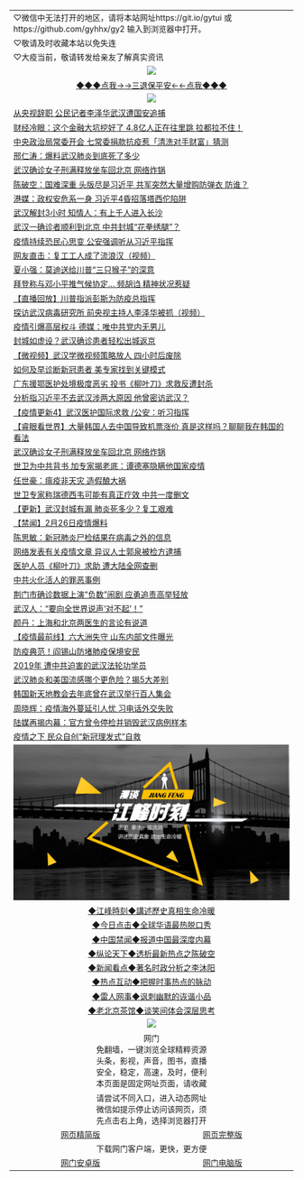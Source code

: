  <table>
<tr>
<td colspan="2" align=left>
♡微信中无法打开的地区，请将本站网址https://git.io/gytui 或 https://github.com/gyhhx/gy2 输入到浏览器中打开。 
 </td>
</tr>
 <tr>
 <td colspan="2" align=left>
♡敬请及时收藏本站以免失连
  <tr>
<td colspan="2" align=left>
♡大疫当前，敬请转发给亲友了解真实资讯
 </td>
</tr>

</td>
 </tr>
  <tr>
    <td colspan="2" align=center><img src="https://github.com/gyhhx/image-upload/blob/master/3t%20(1).jpg"></td>
 </tr>
 <tr><td colspan="2" align="center"><a href="https://xball.casa/oo.aspx?name=ogQuit&key=eqxowaguscvmxdgc&from=gy">◆◆◆点我→→三退保平安←←点我◆◆◆</a></td></tr>
  <tr>
    <td colspan="2" align=center><img src="https://cdn.jsdelivr.net/gh/gyoupiodf/im1/%E7%BD%91%E9%97%A8%E6%96%B0%E9%97%BB1.jpg"></td>
 </tr>
<tr><td colspan="2" align="left"><a href="https://xball.casa/oo.aspx?name=c1136111&key=eqxowaguscvmxdgc&from=gy">从央视辞职 公民记者李泽华武汉遭国安追捕</a></td></tr>
<tr><td colspan="2" align="left"><a href="https://xball.casa/oo.aspx?name=c1136158&key=eqxowaguscvmxdgc&from=gy">财经冷眼：这个金融大坑挖好了 4.8亿人正在往里跳 拉都拉不住！</a></td></tr>
<tr><td colspan="2" align="left"><a href="https://xball.casa/oo.aspx?name=c1136200&key=eqxowaguscvmxdgc&from=gy">中央政治局常委开会 七常委捐款抗疫惹「清洗对手财富」猜测</a></td></tr>
<tr><td colspan="2" align="left"><a href="https://xball.casa/oo.aspx?name=c1136141&key=eqxowaguscvmxdgc&from=gy">邢仁涛：爆料武汉肺炎到底死了多少</a></td></tr>
<tr><td colspan="2" align="left"><a href="https://xball.casa/oo.aspx?name=c1136127&key=eqxowaguscvmxdgc&from=gy">武汉确诊女子刑满释放坐车回北京 网络炸锅</a></td></tr>
<tr><td colspan="2" align="left"><a href="https://xball.casa/oo.aspx?name=c1136157&key=eqxowaguscvmxdgc&from=gy">陈破空：国难深重 头版尽是习近平 共军突然大量增购防弹衣 防谁？</a></td></tr>
<tr><td colspan="2" align="left"><a href="https://xball.casa/oo.aspx?name=c1136234&key=eqxowaguscvmxdgc&from=gy">港媒：政权安危系一身 习近平4昏招落塔西佗陷阱</a></td></tr>
<tr><td colspan="2" align="left"><a href="https://xball.casa/oo.aspx?name=c1136229&key=eqxowaguscvmxdgc&from=gy">武汉解封3小时 知情人：有上千人进入长沙</a></td></tr>
<tr><td colspan="2" align="left"><a href="https://xball.casa/oo.aspx?name=c1136232&key=eqxowaguscvmxdgc&from=gy">武汉一确诊者顺利到北京 中共封城“花拳绣腿”？</a></td></tr>
<tr><td colspan="2" align="left"><a href="https://xball.casa/oo.aspx?name=c1136207&key=eqxowaguscvmxdgc&from=gy">疫情持续恐民心思变 公安强调听从习近平指挥</a></td></tr>
<tr><td colspan="2" align="left"><a href="https://xball.casa/oo.aspx?name=c1136130&key=eqxowaguscvmxdgc&from=gy">网友直击：复工工人成了流浪汉（视频）</a></td></tr>
<tr><td colspan="2" align="left"><a href="https://xball.casa/oo.aspx?name=c1136208&key=eqxowaguscvmxdgc&from=gy">夏小强：莫迪送给川普“三只猴子”的深意</a></td></tr>
<tr><td colspan="2" align="left"><a href="https://xball.casa/oo.aspx?name=c1136120&key=eqxowaguscvmxdgc&from=gy">拜登称与邓小平推气候协定… 频胡诌 精神状况惹疑</a></td></tr>
<tr><td colspan="2" align="left"><a href="https://xball.casa/oo.aspx?name=c1136206&key=eqxowaguscvmxdgc&from=gy">【直播回放】川普指派彭斯为防疫总指挥</a></td></tr>
<tr><td colspan="2" align="left"><a href="https://xball.casa/oo.aspx?name=c1136150&key=eqxowaguscvmxdgc&from=gy">探访武汉病毒研究所 前央视主持人李泽华被抓（视频）</a></td></tr>
<tr><td colspan="2" align="left"><a href="https://xball.casa/oo.aspx?name=c1136252&key=eqxowaguscvmxdgc&from=gy">疫情引爆高层权斗 德媒：唯中共党内无男儿</a></td></tr>
<tr><td colspan="2" align="left"><a href="https://xball.casa/oo.aspx?name=c1136131&key=eqxowaguscvmxdgc&from=gy">封城如虚设？武汉确诊患者轻松出城返京</a></td></tr>
<tr><td colspan="2" align="left"><a href="https://xball.casa/oo.aspx?name=c1136209&key=eqxowaguscvmxdgc&from=gy">【微视频】武汉学微视频策略放人 四小时后废除</a></td></tr>
<tr><td colspan="2" align="left"><a href="https://xball.casa/oo.aspx?name=c1136228&key=eqxowaguscvmxdgc&from=gy">如何及早诊断新冠患者 美专家找到关键模式</a></td></tr>
<tr><td colspan="2" align="left"><a href="https://xball.casa/oo.aspx?name=c1136129&key=eqxowaguscvmxdgc&from=gy">广东援鄂医护处境极度恶劣 投书《柳叶刀》求救反遭封杀</a></td></tr>
<tr><td colspan="2" align="left"><a href="https://xball.casa/oo.aspx?name=c1136255&key=eqxowaguscvmxdgc&from=gy">分析指习近平不去武汉涉两大原因 他曾密访武汉？</a></td></tr>
<tr><td colspan="2" align="left"><a href="https://xball.casa/oo.aspx?name=c1135350&key=eqxowaguscvmxdgc&from=gy">【疫情更新4】武汉医护国际求救 /公安：听习指挥</a></td></tr>
<tr><td colspan="2" align="left"><a href="https://xball.casa/oo.aspx?name=c1136213&key=eqxowaguscvmxdgc&from=gy">【睿眼看世界】大量韩国人去中国导致机票涨价 真是这样吗？聊聊我在韩国的看法</a></td></tr>
<tr><td colspan="2" align="left"><a href="https://xball.casa/oo.aspx?name=c1136276&key=eqxowaguscvmxdgc&from=gy">武汉确诊女子刑满释放坐车回北京 网络炸锅</a></td></tr>
<tr><td colspan="2" align="left"><a href="https://xball.casa/oo.aspx?name=c1136221&key=eqxowaguscvmxdgc&from=gy">世卫为中共背书 加专家揭老底：谭德塞隐瞒他国家疫情</a></td></tr>
<tr><td colspan="2" align="left"><a href="https://xball.casa/oo.aspx?name=c1136212&key=eqxowaguscvmxdgc&from=gy">任世豪：瘟疫非天灾 造假酿大祸</a></td></tr>
<tr><td colspan="2" align="left"><a href="https://xball.casa/oo.aspx?name=c1136251&key=eqxowaguscvmxdgc&from=gy">世卫专家称瑞德西韦可能有真正疗效 中共一度删文</a></td></tr>
<tr><td colspan="2" align="left"><a href="https://xball.casa/oo.aspx?name=c1135325&key=eqxowaguscvmxdgc&from=gy">【更新】武汉封城有漏 肺炎死多少？复工艰难</a></td></tr>
<tr><td colspan="2" align="left"><a href="https://xball.casa/oo.aspx?name=c1136233&key=eqxowaguscvmxdgc&from=gy">【禁闻】2月26日疫情爆料</a></td></tr>
<tr><td colspan="2" align="left"><a href="https://xball.casa/oo.aspx?name=c1136148&key=eqxowaguscvmxdgc&from=gy">陈思敏：新冠肺炎尸检结果在病毒之外的信息</a></td></tr>
<tr><td colspan="2" align="left"><a href="https://xball.casa/oo.aspx?name=c1136191&key=eqxowaguscvmxdgc&from=gy">网络发表有关疫情文章 异议人士郭泉被检方逮捕</a></td></tr>
<tr><td colspan="2" align="left"><a href="https://xball.casa/oo.aspx?name=c1136231&key=eqxowaguscvmxdgc&from=gy">医护人员《柳叶刀》求助 遭大陆全网查删</a></td></tr>
<tr><td colspan="2" align="left"><a href="https://xball.casa/oo.aspx?name=c1136237&key=eqxowaguscvmxdgc&from=gy">中共火化活人的罪恶事例</a></td></tr>
<tr><td colspan="2" align="left"><a href="https://xball.casa/oo.aspx?name=c1136132&key=eqxowaguscvmxdgc&from=gy">荆门市确诊数据上演“负数”闹剧 应勇追责高举轻放</a></td></tr>
<tr><td colspan="2" align="left"><a href="https://xball.casa/oo.aspx?name=c1136194&key=eqxowaguscvmxdgc&from=gy">武汉人：“要向全世界说声‘对不起’！”</a></td></tr>
<tr><td colspan="2" align="left"><a href="https://xball.casa/oo.aspx?name=c1136155&key=eqxowaguscvmxdgc&from=gy">颜丹：上海和北京两医生的言论有说道</a></td></tr>
<tr><td colspan="2" align="left"><a href="https://xball.casa/oo.aspx?name=c1136249&key=eqxowaguscvmxdgc&from=gy">【疫情最前线】六大洲失守 山东内部文件曝光</a></td></tr>
<tr><td colspan="2" align="left"><a href="https://xball.casa/oo.aspx?name=c1136238&key=eqxowaguscvmxdgc&from=gy">防疫典范！阎锡山防堵肺疫保境安民</a></td></tr>
<tr><td colspan="2" align="left"><a href="https://xball.casa/oo.aspx?name=c1136102&key=eqxowaguscvmxdgc&from=gy">2019年 遭中共迫害的武汉法轮功学员</a></td></tr>
<tr><td colspan="2" align="left"><a href="https://xball.casa/oo.aspx?name=c1136227&key=eqxowaguscvmxdgc&from=gy">武汉肺炎和美国流感哪个更危险？揭5大差别</a></td></tr>
<tr><td colspan="2" align="left"><a href="https://xball.casa/oo.aspx?name=c1136202&key=eqxowaguscvmxdgc&from=gy">韩国新天地教会去年底曾在武汉举行百人集会</a></td></tr>
<tr><td colspan="2" align="left"><a href="https://xball.casa/oo.aspx?name=c1136182&key=eqxowaguscvmxdgc&from=gy">周晓辉：疫情海外蔓延引人忧 习电话外交失败</a></td></tr>
<tr><td colspan="2" align="left"><a href="https://xball.casa/oo.aspx?name=c1136253&key=eqxowaguscvmxdgc&from=gy">陆媒再揭内幕：官方曾令停检并销毁武汉病例样本</a></td></tr>
<tr><td colspan="2" align="left"><a href="https://xball.casa/oo.aspx?name=c1136147&key=eqxowaguscvmxdgc&from=gy">疫情之下 民众自创“新冠理发式”自救</a></td></tr>
 
 <tr>
   <td colspan="2" align=center><img src="https://github.com/gyoupiodf/im1/blob/master/jf-1.jpg"></td>
  </tr>
   <tr>
   <td colspan="2" align=center> 
<a href="https://xball.casa/oo.aspx?name=c922850&key=eqxowaguscvmxdgc&from=gy&tag=9877">◆江峰時刻◆講述歷史真相生命冷暖</a><br/>
    </td>
  </tr>
   <tr>
   <td colspan="2" align=center> 
<a href="https://xball.casa/oo.aspx?name=c816850&key=eqxowaguscvmxdgc&from=gy&tag=9877">◆今日点击◆全球华语最热脱口秀</a><br/>
    </td>
  </tr>
  <tr>
  <td colspan="2" align=center>
<a href="https://xball.casa/oo.aspx?name=c816860&key=eqxowaguscvmxdgc&from=gy&tag=99733110">◆中国禁闻◆报道中国最深度内幕</a><br/>
   </tr>
  <tr>
     <td colspan="2" align=center>
<a href="https://xball.casa/oo.aspx?name=c816855&key=eqxowaguscvmxdgc&from=gy&tag=997110">◆纵论天下◆透析最新热点之陈破空</a><br/>
   </tr>
   <tr>
      <td colspan="2" align=center>
<a href="https://xball.casa/oo.aspx?name=c838308&key=eqxowaguscvmxdgc&from=gy&tag=9973110">◆新闻看点◆著名时政分析之李沐阳</a><br/>
   </tr>
   <tr>
     <td colspan="2" align=center>
<a href="https://xball.casa/oo.aspx?name=c816852&key=eqxowaguscvmxdgc&from=gy&tag=9733110">◆热点互动◆把握时事热点的脉动</a><br/>
   </tr>
   <tr>
      <td colspan="2" align=center>
<a href="https://xball.casa/oo.aspx?name=c816694&key=eqxowaguscvmxdgc&from=gy&tag=93310">◆雷人网事◆讽刺幽默的诙谐小品</a><br/>
   </tr>
   <tr>
    <td colspan="2" align=center>
<a href="https://xball.casa/oo.aspx?name=c816650&key=eqxowaguscvmxdgc&from=gy&tag=9973110">◆老北京茶馆◆谈笑间体会深层思考</a><br/>
   </tr>
 <tr>
    <td colspan="2" align="center"><img src="https://gitlab.com/ogate2/up/raw/master/_/oGate65.jpg"/></td>
  </tr>
  <tr>
    <td colspan="2" align="center">网门<br/>免翻墙，一键浏览全球精粹资源<br/>头条，影视，声音，图书，直播<br/>安全，稳定，高速，及时，便利<br/>本页面是固定网址页面，请收藏</td>
  <tr>
  <tr>
    <td colspan="2" align="center">请尝试不同入口，进入动态网址<br/>微信如提示停止访问该网页，须<br/>先点击右上角，选择浏览器打开</td>
  <tr>  
  <tr>
    <td align="center"><a href="https://gitcdn.xyz/repo/otiny/up/master/show002.htm">网页精简版</a></td>
    <td align="center"><a href="https://gitcdn.xyz/repo/otiny/up/master/show001.htm">网页完整版</a></td>
  </tr>
  <tr>
    <td colspan="2" align="center">下载网门客户端，更快，更方便</td>
  <tr>
  <tr>
    <td align="center"><a href="https://raw.githubusercontent.com/opipe/up/master/oGatea.apk">网门安卓版</a></td>
    <td align="center"><a href="https://raw.githubusercontent.com/opipe/up/master/oGate.zip">网门电脑版</a></td>
  </tr>
</table>


